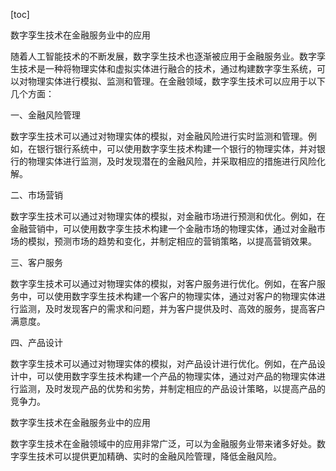 
[toc]                    
                
                
数字孪生技术在金融服务业中的应用

随着人工智能技术的不断发展，数字孪生技术也逐渐被应用于金融服务业。数字孪生技术是一种将物理实体和虚拟实体进行融合的技术，通过构建数字孪生系统，可以对物理实体进行模拟、监测和管理。在金融领域，数字孪生技术可以应用于以下几个方面：

一、金融风险管理

数字孪生技术可以通过对物理实体的模拟，对金融风险进行实时监测和管理。例如，在银行银行系统中，可以使用数字孪生技术构建一个银行的物理实体，并对银行的物理实体进行监测，及时发现潜在的金融风险，并采取相应的措施进行风险化解。

二、市场营销

数字孪生技术可以通过对物理实体的模拟，对金融市场进行预测和优化。例如，在金融营销中，可以使用数字孪生技术构建一个金融市场的物理实体，通过对金融市场的模拟，预测市场的趋势和变化，并制定相应的营销策略，以提高营销效果。

三、客户服务

数字孪生技术可以通过对物理实体的模拟，对客户服务进行优化。例如，在客户服务中，可以使用数字孪生技术构建一个客户的物理实体，通过对客户的物理实体进行监测，及时发现客户的需求和问题，并为客户提供及时、高效的服务，提高客户满意度。

四、产品设计

数字孪生技术可以通过对物理实体的模拟，对产品设计进行优化。例如，在产品设计中，可以使用数字孪生技术构建一个产品的物理实体，通过对产品的物理实体进行监测，及时发现产品的优势和劣势，并制定相应的产品设计策略，以提高产品的竞争力。

数字孪生技术在金融服务业中的应用

数字孪生技术在金融领域中的应用非常广泛，可以为金融服务业带来诸多好处。数字孪生技术可以提供更加精确、实时的金融风险管理，降低金融风险。

